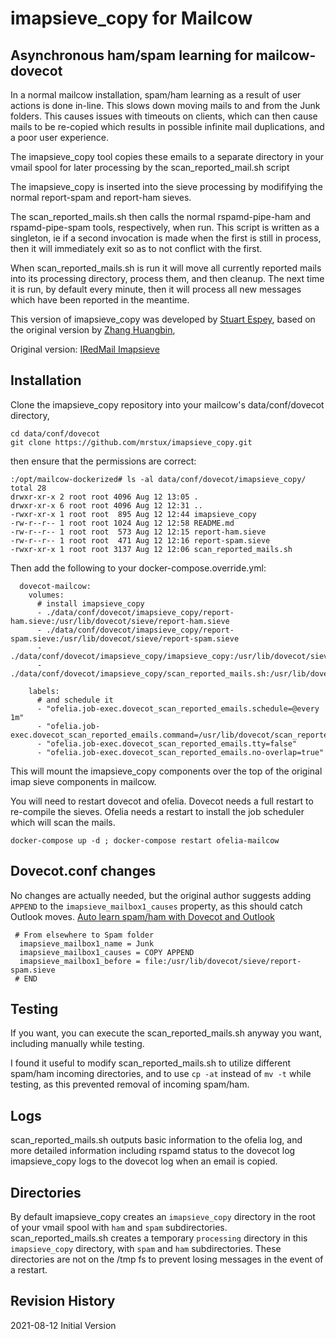# imapsieve_copy for Mailcow


## Asynchronous ham/spam learning for mailcow-dovecot

In a normal mailcow installation, spam/ham learning as a result of user actions 
is done in-line. This slows down moving mails to and from the Junk folders. This 
causes issues with timeouts on clients, which can then cause mails to be 
re-copied which results in possible infinite mail duplications, and a poor user 
experience.

The imapsieve_copy tool copies these emails to a separate directory in your 
vmail spool for later processing by the scan_reported_mail.sh script

The imapsieve_copy is inserted into the sieve processing by modififying the 
normal report-spam and report-ham sieves. 

The scan_reported_mails.sh then calls the normal rspamd-pipe-ham and 
rspamd-pipe-spam tools, respectively, when run. This script is written as a 
singleton, ie if a second invocation is made when the first is still in process, 
then it will immediately exit so as to not conflict with the first.

When scan_reported_mails.sh is run it will move all currently reported mails 
into its processing directory, process them, and then cleanup. The next time it 
is run, by default every minute, then it will process all new messages which 
have been reported in the meantime.

This version of imapsieve_copy was developed by [Stuart Espey](mailto:stux+imapsieve_copy%20at%20mactrix.com), 
based on the original version by [Zhang Huangbin](zhb%20at%20iredmail.org),

Original version: [IRedMail Imapsieve](https://docs.iredmail.org/dovecot.imapsieve.html)


## Installation

Clone the imapsieve_copy repository into your mailcow's data/conf/dovecot 
directory, 

```
cd data/conf/dovecot 
git clone https://github.com/mrstux/imapsieve_copy.git
```

then ensure that the permissions are correct:

```
:/opt/mailcow-dockerized# ls -al data/conf/dovecot/imapsieve_copy/
total 28
drwxr-xr-x 2 root root 4096 Aug 12 13:05 .
drwxr-xr-x 6 root root 4096 Aug 12 12:31 ..
-rwxr-xr-x 1 root root  895 Aug 12 12:44 imapsieve_copy
-rw-r--r-- 1 root root 1024 Aug 12 12:58 README.md
-rw-r--r-- 1 root root  573 Aug 12 12:15 report-ham.sieve
-rw-r--r-- 1 root root  471 Aug 12 12:16 report-spam.sieve
-rwxr-xr-x 1 root root 3137 Aug 12 12:06 scan_reported_mails.sh
```

Then add the following to your docker-compose.override.yml:

```
  dovecot-mailcow:
    volumes:
      # install imapsieve_copy
      - ./data/conf/dovecot/imapsieve_copy/report-ham.sieve:/usr/lib/dovecot/sieve/report-ham.sieve
      - ./data/conf/dovecot/imapsieve_copy/report-spam.sieve:/usr/lib/dovecot/sieve/report-spam.sieve
      - ./data/conf/dovecot/imapsieve_copy/imapsieve_copy:/usr/lib/dovecot/sieve/imapsieve_copy
      - ./data/conf/dovecot/imapsieve_copy/scan_reported_mails.sh:/usr/lib/dovecot/scan_reported_mails.sh

    labels:
      # and schedule it
      - "ofelia.job-exec.dovecot_scan_reported_emails.schedule=@every 1m"
      - "ofelia.job-exec.dovecot_scan_reported_emails.command=/usr/lib/dovecot/scan_reported_mails.sh"
      - "ofelia.job-exec.dovecot_scan_reported_emails.tty=false"
      - "ofelia.job-exec.dovecot_scan_reported_emails.no-overlap=true"

```

This will mount the imapsieve_copy components over the top of the original imap 
sieve components in mailcow. 

You will need to restart dovecot and ofelia. Dovecot needs a full restart to 
re-compile the sieves. Ofelia needs a restart to install the job scheduler which 
will scan the mails.

```
docker-compose up -d ; docker-compose restart ofelia-mailcow
```

## Dovecot.conf changes

No changes are actually needed, but the original author suggests adding `APPEND` 
to the `imapsieve_mailbox1_causes` property, as this should catch Outlook moves. 
[Auto learn spam/ham with Dovecot and Outlook](https://forum.iredmail.org/topic15464-auto-learn-spamham-with-dovecot-and-outlook-20132016.html)

```
 # From elsewhere to Spam folder
  imapsieve_mailbox1_name = Junk
  imapsieve_mailbox1_causes = COPY APPEND
  imapsieve_mailbox1_before = file:/usr/lib/dovecot/sieve/report-spam.sieve
 # END
```

## Testing

If you want, you can execute the scan_reported_mails.sh anyway you want, 
including manually while testing.

I found it useful to modify scan_reported_mails.sh to utilize different spam/ham 
incoming directories, and to use `cp -at` instead of `mv -t` while testing, as 
this prevented removal of incoming spam/ham.

## Logs

scan_reported_mails.sh outputs basic information to the ofelia log, and more 
detailed information including rspamd status to the dovecot log imapsieve_copy 
logs to the dovecot log when an email is copied.

## Directories

By default imapsieve_copy creates an `imapsieve_copy` directory in the root of 
your vmail spool with `ham` and `spam` subdirectories. scan_reported_mails.sh
creates a temporary `processing` directory in this `imapsieve_copy` directory, 
with `spam` and `ham` subdirectories. These directories are not on the /tmp fs
to prevent losing messages in the event of a restart.

## Revision History
2021-08-12 Initial Version
